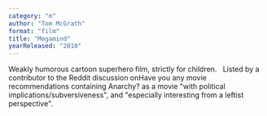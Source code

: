 ```yaml
---
category: "m"
author: "Tom McGrath"
format: "film"
title: "Megamind"
yearReleased: "2010"
---
```

Weakly humorous cartoon superhero film, strictly for children.
 
Listed by a contributor to the Reddit discussion onHave you any movie recommendations containing Anarchy? as a movie "with political implications/subversiveness", and "especially interesting from a leftist perspective".
 